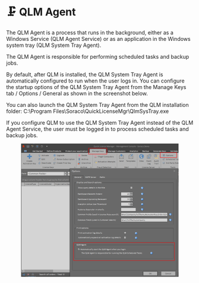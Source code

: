 # 🗜 QLM Agent

The QLM Agent is a process that runs in the background, either as a Windows Service (QLM Agent Service) or as an application in the Windows system tray (QLM System Tray Agent).

The QLM Agent is responsible for performing scheduled tasks and backup jobs.&#x20;

By default, after QLM is installed, the QLM System Tray Agent is automatically configured to run when the user logs in. You can configure the startup options of the QLM System Tray Agent from the Manage Keys tab / Options / General as shown in the screenshot below.

You can also launch the QLM System Tray Agent from the QLM installation folder: C:\Program Files\Soraco\QuickLicenseMgr\QlmSysTray.exe

If you configure QLM to use the QLM System Tray Agent instead of the QLM Agent Service, the user must be logged in to process scheduled tasks and backup jobs.

<figure><img src="../.gitbook/assets/image.png" alt=""><figcaption></figcaption></figure>
